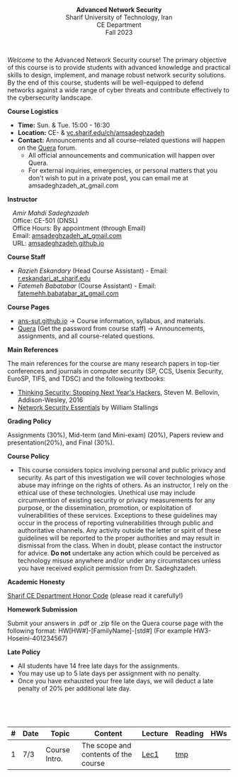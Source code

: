 <center><b>Advanced Network Security</b></center>
<center>Sharif University of Technology, Iran</center>
<center>CE Department</center>
<center>Fall 2023</center>


&nbsp;&nbsp;&nbsp;


_Welcome_ to the Advanced Network Security course! The primary objective of this course is to provide students with advanced knowledge and practical skills to design, implement, and manage robust network security solutions. By the end of this course, students will be well-equipped to defend networks against a wide range of cyber threats and contribute effectively to the cybersecurity landscape.



**Course Logistics**

   * **Time:** Sun. & Tue. 15:00 - 16:30
   * **Location:** CE- & [vc.sharif.edu/ch/amsadeghzadeh](https://vc.sharif.edu/ch/amsadeghzadeh)
   * **Contact:** Announcements and all course-related questions will happen on the [Quera](https://quera.org/course/add_to_course/course/14903/) forum. 
     * All official announcements and communication will happen over Quera.
     * For external inquiries, emergencies, or personal matters that you don't wish to put in a private post, you can email me at amsadeghzadeh_at_gmail.com



**Instructor**

&nbsp;&nbsp;&nbsp;_Amir Mahdi Sadeghzadeh_  
&nbsp;&nbsp;&nbsp;Office: CE-501 (DNSL)  
&nbsp;&nbsp;&nbsp;Office Hours: By appointment (through Email)  
&nbsp;&nbsp;&nbsp;Email: [amsadeghzadeh_at_gmail.com](mailto:amsadeghzadeh_at_gmail.com)  
&nbsp;&nbsp;&nbsp;URL: [amsadeghzadeh.github.io](https://amsadeghzadeh.github.io)  



**Course Staff**

* _Razieh Eskandary_ (Head Course Assistant) - Email: [r.eskandari_at_sharif.edu](mailto:r.eskandari@sharif.edu )
* _Fatemeh Babatabar_ (Course Assistant) - Email: [fatemehh.babatabar_at_gmail.com](mailto:fatemehh.babatabar@gmail.com)




**Course Pages** 

* [ans-sut.github.io](ans-sut.github.io) -> Course information, syllabus, and materials.
* [Quera](https://quera.org/course/add_to_course/course/14903/) (Get the password from course staff) -> Announcements, assignments, and all course-related questions.



**Main References** 

The main references for the course are many research papers in top-tier conferences and journals in computer security (SP, CCS, Usenix Security, EuroSP, TIFS, and TDSC) and the following textbooks:

-   [Thinking Security: Stopping Next Year's Hackers](http://www.informit.com/store/thinking-security-stopping-next-years-hackers-9780134277547), Steven M. Bellovin, Addison-Wesley, 2016
-   [Network Security Essentials](http://williamstallings.com/NetworkSecurity/) by William Stallings




**Grading Policy**

Assignments (30%), Mid-term (and Mini-exam) (20%), Papers review and presentation(20%), and Final (30%).



**Course Policy**

-   This course considers topics involving personal and public privacy
    and security. As part of this investigation we will cover
    technologies whose abuse may infringe on the rights of others. As an
    instructor, I rely on the ethical use of these technologies.
    Unethical use may include circumvention of existing security or
    privacy measurements for any purpose, or the dissemination,
    promotion, or exploitation of vulnerabilities of these services.
    Exceptions to these guidelines may occur in the process of reporting
    vulnerabilities through public and authoritative channels. Any
    activity outside the letter or spirit of these guidelines will be
    reported to the proper authorities and may result in dismissal from
    the class. When in doubt, please contact the instructor for advice. **Do not**
    undertake any action which could be perceived as technology misuse
    anywhere and/or under any circumstances unless you have received
    explicit permission from Dr. Sadeghzadeh.



**Academic Honesty** 

[Sharif CE Department Honor Code](https://wiki.ce.sharif.edu/%D8%A2%DB%8C%DB%8C%D9%86_%D9%86%D8%A7%D9%85%D9%87/%D8%A2%D8%AF%D8%A7%D8%A8_%D9%86%D8%A7%D9%85%D9%87_%D8%A7%D9%86%D8%AC%D8%A7%D9%85_%D8%AA%D9%85%D8%B1%DB%8C%D9%86_%D9%87%D8%A7%DB%8C_%D8%AF%D8%B1%D8%B3%DB%8C) (please read it carefully!)



**Homework Submission**

Submit your answers in .pdf or .zip file on the Quera course page with the following format:
HW[HW#]-[FamilyName]-[std#] (For example HW3-Hoseini-401234567)



**Late Policy**

* All students have 14 free late days for the assignments.
* You may use up to 5 late days per assignment with no penalty.
* Once you have exhausted your free late days, we will deduct a late penalty of 20% per additional late day.


&nbsp;&nbsp;&nbsp;

&nbsp;&nbsp;&nbsp;

| # | Date  | Topic             | Content                                    | Lecture | Reading                                                                                                                                                                                                                                                                               | HWs |
|---|-------|-------------------|--------------------------------------------|---------|---------------------------------------------------------------------------------------------------------------------------------------------------------------------------------------------------------------------------------------------------------------------------------------|-----|
| 1 | 7/3 | Course Intro.     | The scope and contents of the course       | [Lec1]()    | [tmp]()                                                                                                                                                                           |     |                                                                                                             

